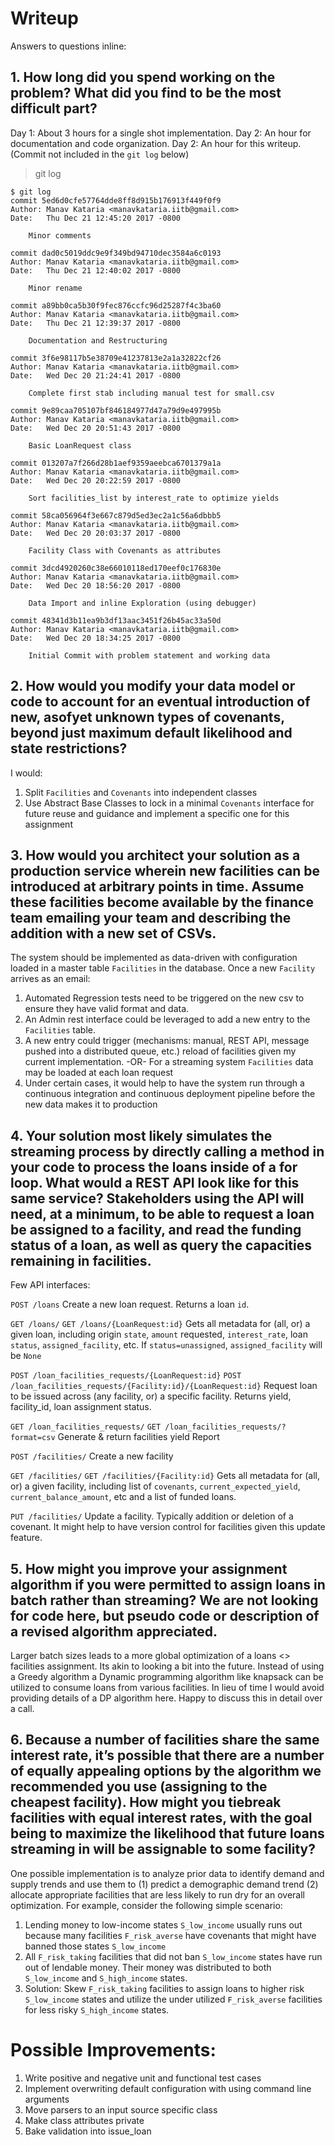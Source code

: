 # Writeup

Answers to questions inline:

## 1. How long did you spend working on the problem? What did you find to be the most difficult part?

Day 1: About 3 hours for a single shot implementation.
Day 2: An hour for documentation and code organization.
Day 2: An hour for this writeup. (Commit not included in the `git log` below)

> git log
```
$ git log
commit 5ed6d0cfe57764dde8ff8d915b176913f449f0f9
Author: Manav Kataria <manavkataria.iitb@gmail.com>
Date:   Thu Dec 21 12:45:20 2017 -0800

    Minor comments

commit dad0c5019ddc9e9f349bd94710dec3584a6c0193
Author: Manav Kataria <manavkataria.iitb@gmail.com>
Date:   Thu Dec 21 12:40:02 2017 -0800

    Minor rename

commit a89bb0ca5b30f9fec876ccfc96d25287f4c3ba60
Author: Manav Kataria <manavkataria.iitb@gmail.com>
Date:   Thu Dec 21 12:39:37 2017 -0800

    Documentation and Restructuring

commit 3f6e98117b5e38709e41237813e2a1a32822cf26
Author: Manav Kataria <manavkataria.iitb@gmail.com>
Date:   Wed Dec 20 21:24:41 2017 -0800

    Complete first stab including manual test for small.csv

commit 9e89caa705107bf846184977d47a79d9e497995b
Author: Manav Kataria <manavkataria.iitb@gmail.com>
Date:   Wed Dec 20 20:51:43 2017 -0800

    Basic LoanRequest class

commit 013207a7f266d28b1aef9359aeebca6701379a1a
Author: Manav Kataria <manavkataria.iitb@gmail.com>
Date:   Wed Dec 20 20:22:59 2017 -0800

    Sort facilities_list by interest_rate to optimize yields

commit 58ca056964f3e667c879d5ed3ec2a1c56a6dbbb5
Author: Manav Kataria <manavkataria.iitb@gmail.com>
Date:   Wed Dec 20 20:03:37 2017 -0800

    Facility Class with Covenants as attributes

commit 3dcd4920260c38e66010118ed170eef0c176830e
Author: Manav Kataria <manavkataria.iitb@gmail.com>
Date:   Wed Dec 20 18:56:20 2017 -0800

    Data Import and inline Exploration (using debugger)

commit 48341d3b11ea9b3df13aac3451f26b45ac33a50d
Author: Manav Kataria <manavkataria.iitb@gmail.com>
Date:   Wed Dec 20 18:34:25 2017 -0800

    Initial Commit with problem statement and working data
```


## 2. How would you modify your data model or code to account for an eventual introduction of new, as­of­yet unknown types of covenants, beyond just maximum default likelihood and state restrictions?

I would:
1. Split `Facilities` and `Covenants` into independent classes  
1. Use Abstract Base Classes to lock in a minimal `Covenants` interface for future reuse and guidance and implement a specific one for this assignment

## 3. How would you architect your solution as a production service wherein new facilities can be introduced at arbitrary points in time. Assume these facilities become available by the finance team emailing your team and describing the addition with a new set of CSVs.

The system should be implemented as data-driven with configuration loaded in a master table `Facilities` in the database. Once a new `Facility` arrives as an email:
1. Automated Regression tests need to be triggered on the new csv to ensure they have valid format and data.
1. An Admin rest interface could be leveraged to add a new entry to the `Facilities` table.
1. A new entry could trigger (mechanisms: manual, REST API, message pushed into a distributed queue, etc.) reload of facilities given my current implementation.
-OR- For a streaming system `Facilities` data may be loaded at each loan request
1. Under certain cases, it would help to have the system run through a continuous integration and continuous deployment pipeline before the new data makes it to production

## 4. Your solution most likely simulates the streaming process by directly calling a method in your code to process the loans inside of a for loop. What would a REST API look like for this same service? Stakeholders using the API will need, at a minimum, to be able to request a loan be assigned to a facility, and read the funding status of a loan, as well as query the capacities remaining in facilities.

Few API interfaces:

`POST /loans`
Create a new loan request. Returns a loan `id`.

`GET /loans/`
`GET /loans/{LoanRequest:id}`
Gets all metadata for (all, or) a given loan, including origin `state`, `amount` requested, `interest_rate`, loan `status`, `assigned_facility`, etc. If `status=unassigned`, `assigned_facility` will be `None`

`POST /loan_facilities_requests/{LoanRequest:id}`
`POST /loan_facilities_requests/{Facility:id}/{LoanRequest:id}`
Request loan to be issued across (any facility, or) a specific facility. Returns yield, facility_id, loan assignment status.

`GET /loan_facilities_requests/`
`GET /loan_facilities_requests/?format=csv`
Generate & return facilities yield Report

`POST /facilities/`
Create a new facility

`GET /facilities/`
`GET /facilities/{Facility:id}`
Gets all metadata for (all, or) a given facility, including list of `covenants`, `current_expected_yield`, `current_balance_amount`, etc and a list of funded loans.

`PUT /facilities/`
Update a facility. Typically addition or deletion of a covenant. It might help to have version control for facilities given this update feature.

## 5. How might you improve your assignment algorithm if you were permitted to assign loans in batch rather than streaming? We are not looking for code here, but pseudo code or description of a revised algorithm appreciated.

Larger batch sizes leads to a more global optimization of a loans <> facilities assignment. Its akin to looking a bit into the future. Instead of using a Greedy algorithm a Dynamic programming algorithm like knapsack can be utilized to consume loans from various facilities. In lieu of time I would avoid providing details of a DP algorithm here. Happy to discuss this in detail over a call.

## 6. Because a number of facilities share the same interest rate, it’s possible that there are a number of equally appealing options by the algorithm we recommended you use (assigning to the cheapest facility). How might you tie­break facilities with equal interest rates, with the goal being to maximize the likelihood that future loans streaming in will be assignable to some facility?

One possible implementation is to analyze prior data to identify demand and supply trends and use them to (1)  predict a demographic demand trend (2) allocate appropriate facilities that are less likely to run dry for an overall optimization. For example, consider the following simple scenario:
1. Lending money to low-income states `S_low_income` usually runs out because many facilities `F_risk_averse` have covenants that might have banned those states `S_low_income`
1. All `F_risk_taking` facilities that did not ban `S_low_income` states have run out of lendable money. Their money was distributed to both `S_low_income` and `S_high_income` states.
1. Solution: Skew `F_risk_taking` facilities to assign loans to higher risk `S_low_income` states and utilize the under utilized `F_risk_averse` facilities for less risky `S_high_income` states.

# Possible Improvements:
1. Write positive and negative unit and functional test cases
1. Implement overwriting default configuration with using command line arguments
1. Move parsers to an input source specific class
1. Make class attributes private
1. Bake validation into issue_loan
